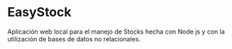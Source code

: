 # EasyStock
Aplicación web local para el manejo de Stocks hecha con Node js y con la utilización de bases de datos no relacionales.
